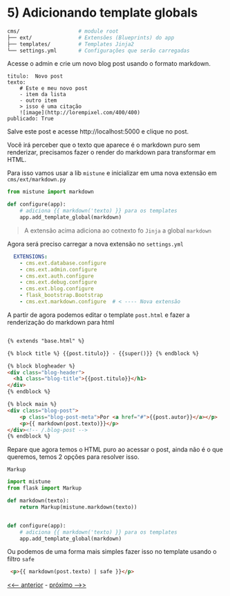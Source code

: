 # 5) Adicionando template globals

```bash
cms/                   # module root
├── ext/               # Extensões (Blueprints) do app
├── templates/         # Templates Jinja2
└── settings.yml       # Configurações que serão carregadas
```

Acesse o admin e crie um novo blog post usando o formato markdown.

```
titulo:  Novo post
texto:
    # Este e meu novo post
    - item da lista
    - outro item
    > isso é uma citação
    ![image](http://lorempixel.com/400/400)
publicado: True
```

Salve este post e acesse http://localhost:5000 e clique no post.

Você irá perceber que o texto que aparece é o markdown puro sem renderizar, precisamos fazer o render do markdown para transformar em HTML.

Para isso vamos usar a lib `mistune` e inicializar em uma nova extensão em `cms/ext/markdown.py`

```py
from mistune import markdown

def configure(app):
    # adiciona {{ markdown('texto) }} para os templates
    app.add_template_global(markdown)
```

> A extensão acima adiciona ao cotnexto fo `Jinja` a global `markdown`

Agora será preciso carregar a nova extensão no `settings.yml`


```yml
  EXTENSIONS:
    - cms.ext.database.configure
    - cms.ext.admin.configure
    - cms.ext.auth.configure
    - cms.ext.debug.configure
    - cms.ext.blog.configure
    - flask_bootstrap.Bootstrap
    - cms.ext.markdown.configure  # < ---- Nova extensão
```


A partir de agora podemos editar o template `post.html` e fazer a renderização do markdown para html

```html

{% extends "base.html" %}

{% block title %} {{post.titulo}} - {{super()}} {% endblock %}

{% block blogheader %}
<div class="blog-header">
  <h1 class="blog-title">{{post.titulo}}</h1>
</div>
{% endblock %}

{% block main %}
<div class="blog-post">
    <p class="blog-post-meta">Por <a href="#">{{post.autor}}</a></p>
    <p>{{ markdown(post.texto)}}</p>
</div><!-- /.blog-post -->
{% endblock %}
```


Repare que agora temos o HTML puro ao acessar o post, ainda não é o que queremos, temos 2 opções para resolver isso.


`Markup`

```py
import mistune
from flask import Markup

def markdown(texto):
    return Markup(mistune.markdown(texto))


def configure(app):
    # adiciona {{ markdown('texto) }} para os templates
    app.add_template_global(markdown)
```

Ou podemos de uma forma mais simples fazer isso no template usando o filtro `safe`


```html
 <p>{{ markdown(post.texto) | safe }}</p>
```


[<<-- anterior](../../../tree/cms_5_jinja/cms)  -  [próximo -->>](../../../tree/cms_6_static/cms)


